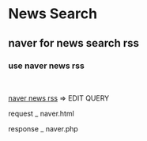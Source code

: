 News Search
===========

naver for news search rss
-------------------------


### use naver news rss

<br>

[naver news rss](http://newssearch.naver.com/search.naver?where=rss&query=네이버&field=0&nx_search_query=&nx_and_query=&nx_sub_query=&nx_search_hlquery=&is_dts=0) => EDIT QUERY

request _ naver.html

response _ naver.php
